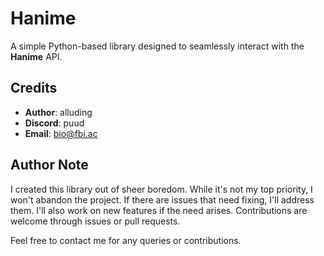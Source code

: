 # Hanime

A simple Python-based library designed to seamlessly interact with the **Hanime** API.

## Credits

- **Author**: alluding
- **Discord**: puud
- **Email**: bio@fbi.ac

## Author Note

I created this library out of sheer boredom. While it's not my top priority, I won't abandon the project. If there are issues that need fixing, I'll address them. I'll also work on new features if the need arises. Contributions are welcome through issues or pull requests.

Feel free to contact me for any queries or contributions.
